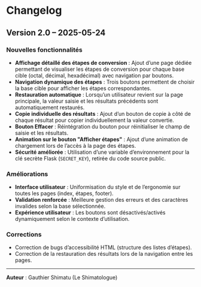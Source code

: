 # Changelog

## Version 2.0 – 2025-05-24

### Nouvelles fonctionnalités

- **Affichage détaillé des étapes de conversion** : Ajout d’une page dédiée permettant de visualiser les étapes de conversion pour chaque base cible (octal, décimal, hexadécimal) avec navigation par boutons.
- **Navigation dynamique des étapes** : Trois boutons permettent de choisir la base cible pour afficher les étapes correspondantes.
- **Restauration automatique** : Lorsqu’un utilisateur revient sur la page principale, la valeur saisie et les résultats précédents sont automatiquement restaurés.
- **Copie individuelle des résultats** : Ajout d’un bouton de copie à côté de chaque résultat pour copier individuellement la valeur convertie.
- **Bouton Effacer** : Réintégration du bouton pour réinitialiser le champ de saisie et les résultats.
- **Animation sur le bouton "Afficher étapes"** : Ajout d’une animation de chargement lors de l’accès à la page des étapes.
- **Sécurité améliorée** : Utilisation d’une variable d’environnement pour la clé secrète Flask (`SECRET_KEY`), retirée du code source public.

### Améliorations

- **Interface utilisateur** : Uniformisation du style et de l’ergonomie sur toutes les pages (index, étapes, footer).
- **Validation renforcée** : Meilleure gestion des erreurs et des caractères invalides selon la base sélectionnée.
- **Expérience utilisateur** : Les boutons sont désactivés/activés dynamiquement selon le contexte d’utilisation.

### Corrections

- Correction de bugs d’accessibilité HTML (structure des listes d’étapes).
- Correction de la restauration des résultats lors de la navigation entre les pages.

---

**Auteur** : Gauthier Shimatu (Le Shimatologue)